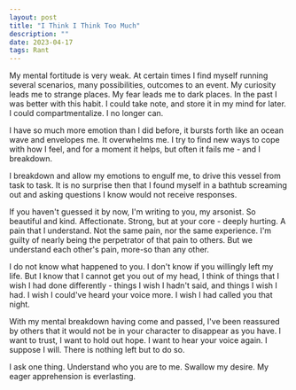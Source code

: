 ```yaml
---
layout: post
title: "I Think I Think Too Much"
description: ""
date: 2023-04-17
tags: Rant
---
```


My mental fortitude is very weak. At certain times I find myself running several scenarios, many possibilities, outcomes to an event. My curiosity leads me to strange places. My fear leads me to dark places. In the past I was better with this habit. I could take note, and store it in my mind for later. I could compartmentalize. I no longer can.

I have so much more emotion than I did before, it bursts forth like an ocean wave and envelopes me. It overwhelms me. I try to find new ways to cope with how I feel, and for a moment it helps, but often it fails me - and I breakdown. 

I breakdown and allow my emotions to engulf me, to drive this vessel from task to task. It is no surprise then that I found myself in a bathtub screaming out and asking questions I know would not receive responses. 

If you haven't guessed it by now, I'm writing to you, my arsonist. So beautiful and kind. Affectionate. Strong, but at your core - deeply hurting. A pain that I understand. Not the same pain, nor the same experience. I'm guilty of nearly being the perpetrator of that pain to others. But we understand each other's pain, more-so than any other. 

I do not know what happened to you. I don't know if you willingly left my life. But I know that I cannot get you out of my head, I think of things that I wish I had done differently - things I wish I hadn't said, and things I wish I had. I wish I could've heard your voice more. I wish I had called you that night. 

With my mental breakdown having come and passed, I've been reassured by others that it would not be in your character to disappear as you have. I want to trust, I want to hold out hope. I want to hear your voice again. I suppose I will. There is nothing left but to do so. 

I ask one thing. Understand who you are to me. Swallow my desire. 
My eager apprehension is everlasting.

